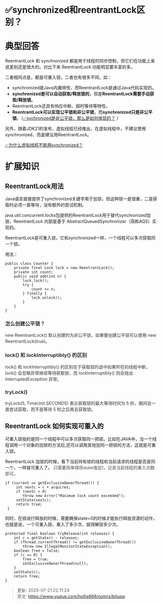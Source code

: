 # ✅synchronized和reentrantLock区别？

# 典型回答
ReentrantLock 和 synchronized 都是用于线程的同步控制，但它们在功能上来说差别还是很大的。对比下来 ReentrantLock 功能明显要丰富的多。



二者相同点是，都是可重入锁。二者也有很多不同，如：

+ synchronized是Java内置特性，而ReentrantLock是通过Java代码实现的。
+ **synchronized是可以自动获取/释放锁的**，但是**ReentrantLock需要手动获取/释放锁**。
+ ReentrantLock还具有响应中断、超时等待等特性。
+ **ReentrantLock可以实现公平锁和非公平锁**，而**synchronized只是非公平锁**。（[✅sychronized是非公平锁，那么是如何体现的？](https://www.yuque.com/hollis666/oolnrs/ihq8bdg4q3ts8mpo) ）



另外，随着JDK21的发布，虚拟线程已经推出，在虚拟线程中，不建议使用synchronized，而是建议用ReentrantLock。



[✅为什么虚拟线程不能用synchronized？](https://www.yuque.com/hollis666/oolnrs/cdp5h287x61w7uyc)



# 扩展知识


## ReentrantLock用法


Java语言直接提供了synchronized关键字用于加锁，但这种锁一是很重，二是获取时必须一直等待，没有额外的尝试机制。



java.util.concurrent.locks包提供的ReentrantLock用于替代synchronized加锁，ReentrantLock 内部是基于 AbstractQueuedSynchronizer（简称AQS）实现的。



ReentrantLock是可重入锁，它和synchronized一样，一个线程可以多次获取同一个锁。



用法：

```plain
public class Counter {
	private final Lock lock = new ReentrantLock();
	private int count;
	public void add(int n) {
		lock.lock();
		try {
			count += n;
		} finally {
			lock.unlock();
		}
	}
}
```



### <font style="color:rgb(51, 51, 51);">怎么创建公平锁？</font>


<font style="color:rgb(51, 51, 51);">new ReentrantLock() 默认创建的为非公平锁，如果要创建公平锁可以使用 new ReentrantLock(true)。</font>

### <font style="color:rgb(51, 51, 51);">lock() 和 lockInterruptibly() 的区别</font>


<font style="color:rgb(51, 51, 51);">lock() 和 lockInterruptibly() 的区别在于获取锁的途中如果所在的线程中断，lock() 会忽略异常继续等待获取锁，而 lockInterruptibly() 则会抛出 InterruptedException 异常。</font>

<font style="color:rgb(51, 51, 51);"></font>

### <font style="color:rgb(51, 51, 51);">tryLock() </font>


<font style="color:rgb(51, 51, 51);">tryLock(5, TimeUnit.SECONDS) 表示获取锁的最大等待时间为 5 秒，期间会一直尝试获取，而不是等待 5 秒之后再去获取锁。</font>

<font style="color:rgb(51, 51, 51);"></font>

## ReentrantLock 如何实现可重入的


可重入锁指的是同一个线程中可以多次获取同一把锁。比如在JAVA中，当一个线程调用一个对象的加锁的方法后,还可以调用其他加同一把锁的方法，这就是可重入锁。



ReentrantLock 加锁的时候，看下当前持有锁的线程和当前请求的线程是否是同一个，一样就可重入了。 <font style="color:rgb(77, 77, 77);">只需要简单得将state值加1，记录当前线程的重入次数即可。</font>



```plain
if (current == getExclusiveOwnerThread()) {
     int nextc = c + acquires;
     if (nextc < 0)
     	throw new Error("Maximum lock count exceeded");
     setState(nextc);
     return true;
 }
```



同时，在锁进行释放的时候，需要确保state=0的时候才能执行释放资源的动作，也就是说，一个可重入锁，重入了多少次，就得解锁多少次。



```plain
protected final boolean tryRelease(int releases) {
    int c = getState() - releases;
    if (Thread.currentThread() != getExclusiveOwnerThread())
        throw new IllegalMonitorStateException();
    boolean free = false;
    if (c == 0) {
        free = true;
        setExclusiveOwnerThread(null);
    }
    setState(c);
    return free;
}
```



> 更新: 2025-07-21 22:11:24  
> 原文: <https://www.yuque.com/hollis666/oolnrs/bitupp>